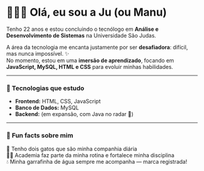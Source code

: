# 👩🏻‍💻 Olá, eu sou a Ju (ou Manu)  

Tenho 22 anos e estou concluindo o tecnólogo em **Análise e Desenvolvimento de Sistemas** na Universidade São Judas.  

A área da tecnologia me encanta justamente por ser **desafiadora**: difícil, mas nunca impossível. ✨  
No momento, estou em uma **imersão de aprendizado**, focando em **JavaScript, MySQL, HTML e CSS** para evoluir minhas habilidades.  

---

### 🔧 Tecnologias que estudo  
- **Frontend:** HTML, CSS, JavaScript  
- **Banco de Dados:** MySQL  
- **Backend:** (em expansão, com Java no radar 🚀)  

---

### 🌸 Fun facts sobre mim  
🐾 Tenho dois gatos que são minha companhia diária  
🏋️‍♀️ Academia faz parte da minha rotina e fortalece minha disciplina  
💧 Minha garrafinha de água sempre me acompanha — marca registrada!  
